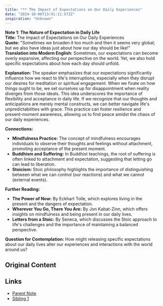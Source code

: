 ```yaml
---
title: "** The Impact of Expectations on Our Daily Experiences"
date: "2024-10-06T13:41:11.572Z"
inspiration: "Unknown"
---
```



**Note 1: The Nature of Expectation in Daily Life**  
**Title:** The Impact of Expectations on Our Daily Experiences  
**Quote:** "Sometimes we broaden it too much and then it seems very global; but we also have ideas just about how our day should be like!"  
**Translation into Modern English:** Sometimes, our expectations can become overly expansive, affecting our perspective on the world. Yet, we also hold specific expectations about how each day should unfold.  

**Explanation:** The speaker emphasizes that our expectations significantly influence how we react to life's interruptions, especially when they disrupt our desires for meditation or spiritual engagement. When we fixate on how things ought to be, we set ourselves up for disappointment when reality diverges from those ideals. This idea underscores the importance of flexibility and acceptance in daily life. If we recognize that our thoughts and anticipations are merely mental constructs, we can better navigate life's unpredictabilities with grace. This practice can foster resilience and present-moment awareness, allowing us to find peace amidst the chaos of our daily experiences.  

**Connections:**  
- **Mindfulness Practice:** The concept of mindfulness encourages individuals to observe their thoughts and feelings without attachment, promoting acceptance of the present moment.  
- **Buddhism and Suffering:** In Buddhist teachings, the root of suffering is often linked to attachment and expectation, suggesting that letting go can lead to liberation.  
- **Stoicism:** Stoic philosophy highlights the importance of distinguishing between what we can control (our reactions) and what we cannot (external events).  

**Further Reading:**  
- **The Power of Now:** By Eckhart Tolle, which explores living in the present and the dangers of expectation.  
- **Wherever You Go, There You Are:** By Jon Kabat-Zinn, which offers insights on mindfulness and being present in our daily lives.  
- **Letters from a Stoic:** By Seneca, which discusses the Stoic approach to life's challenges and the importance of maintaining a balanced perspective.  

**Question for Contemplation:** How might releasing specific expectations about our daily lives alter our experiences and interactions with the world around us?

## Original Content



## Links

- [Parent Note](/parent-note.md)
- [Sibling 1](/zettel1.md)
